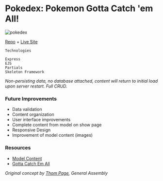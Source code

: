 # Pokedex: Pokemon Gotta Catch 'em All!

![pokedex](https://i.imgur.com/32aNAss.png)

[Repo](https://github.com/cwithac/pokedex) + [Live Site](https://pokemon-catchemall.herokuapp.com/)

```
Technologies

Express
EJS
Partials
Skeleton Framework

```

_Non-persisting data, no database attached, content will return to initial load upon server restart. Full CRUD._

### Future Improvements

- Data validation
- Content organization
- User interface improvements
- Complete content from model on show page
- Responsive Design
- Improvement of model content (images)

### Resources

- [Model Content](https://pokemondb.net/pokedex)
- [Gotta Catch Em All](https://en.wikipedia.org/wiki/Gotta_Catch_%27Em_All)

_Original concept by [Thom Page](https://github.com/singular000), General Assembly_
